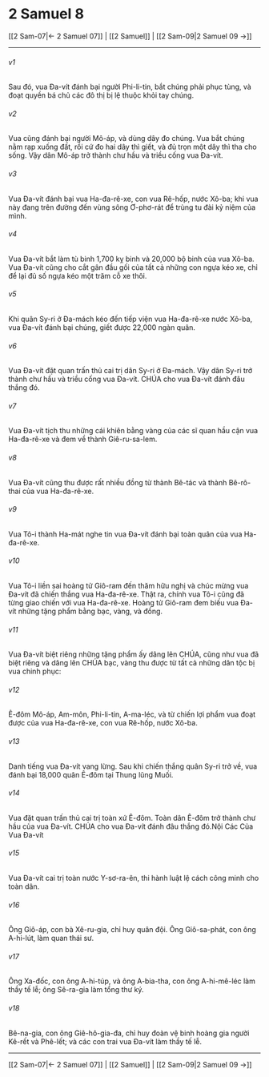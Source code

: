 # 2 Samuel 8

[[2 Sam-07|← 2 Samuel 07]] | [[2 Samuel]] | [[2 Sam-09|2 Samuel 09 →]]
***



###### v1 
Sau đó, vua Đa-vít đánh bại người Phi-li-tin, bắt chúng phải phục tùng, và đoạt quyền bá chủ các đô thị bị lệ thuộc khỏi tay chúng. 

###### v2 
Vua cũng đánh bại người Mô-áp, và dùng dây đo chúng. Vua bắt chúng nằm rạp xuống đất, rồi cứ đo hai dây thì giết, và đủ trọn một dây thì tha cho sống. Vậy dân Mô-áp trở thành chư hầu và triều cống vua Đa-vít. 

###### v3 
Vua Đa-vít đánh bại vua Ha-đa-rê-xe, con vua Rê-hốp, nước Xô-ba; khi vua này đang trên đường đến vùng sông Ơ-phơ-rát để trùng tu đài kỷ niệm của mình. 

###### v4 
Vua Đa-vít bắt làm tù binh 1,700 kỵ binh và 20,000 bộ binh của vua Xô-ba. Vua Đa-vít cũng cho cắt gân đầu gối của tất cả những con ngựa kéo xe, chỉ để lại đủ số ngựa kéo một trăm cỗ xe thôi. 

###### v5 
Khi quân Sy-ri ở Đa-mách kéo đến tiếp viện vua Ha-đa-rê-xe nước Xô-ba, vua Đa-vít đánh bại chúng, giết được 22,000 ngàn quân. 

###### v6 
Vua Đa-vít đặt quan trấn thủ cai trị dân Sy-ri ở Đa-mách. Vậy dân Sy-ri trở thành chư hầu và triều cống vua Đa-vít. CHÚA cho vua Đa-vít đánh đâu thắng đó. 

###### v7 
Vua Đa-vít tịch thu những cái khiên bằng vàng của các sĩ quan hầu cận vua Ha-đa-rê-xe và đem về thành Giê-ru-sa-lem. 

###### v8 
Vua Đa-vít cũng thu được rất nhiều đồng từ thành Bê-tác và thành Bê-rô-thai của vua Ha-đa-rê-xe. 

###### v9 
Vua Tô-i thành Ha-mát nghe tin vua Đa-vít đánh bại toàn quân của vua Ha-đa-rê-xe. 

###### v10 
Vua Tô-i liền sai hoàng tử Giô-ram đến thăm hữu nghị và chúc mừng vua Đa-vít đã chiến thắng vua Ha-đa-rê-xe. Thật ra, chính vua Tô-i cũng đã từng giao chiến với vua Ha-đa-rê-xe. Hoàng tử Giô-ram đem biếu vua Đa-vít những tặng phẩm bằng bạc, vàng, và đồng. 

###### v11 
Vua Đa-vít biệt riêng những tặng phẩm ấy dâng lên CHÚA, cũng như vua đã biệt riêng và dâng lên CHÚA bạc, vàng thu được từ tất cả những dân tộc bị vua chinh phục: 

###### v12 
Ê-đôm Mô-áp, Am-môn, Phi-li-tin, A-ma-léc, và từ chiến lợi phẩm vua đoạt được của vua Ha-đa-rê-xe, con vua Rê-hốp, nước Xô-ba. 

###### v13 
Danh tiếng vua Đa-vít vang lừng. Sau khi chiến thắng quân Sy-ri trở về, vua đánh bại 18,000 quân Ê-đôm tại Thung lũng Muối. 

###### v14 
Vua đặt quan trấn thủ cai trị toàn xứ Ê-đôm. Toàn dân Ê-đôm trở thành chư hầu của vua Đa-vít. CHÚA cho vua Đa-vít đánh đâu thắng đó.Nội Các Của Vua Đa-vít 

###### v15 
Vua Đa-vít cai trị toàn nước Y-sơ-ra-ên, thi hành luật lệ cách công minh cho toàn dân. 

###### v16 
Ông Giô-áp, con bà Xê-ru-gia, chỉ huy quân đội. Ông Giô-sa-phát, con ông A-hi-lút, làm quan thái sư. 

###### v17 
Ông Xa-đốc, con ông A-hi-túp, và ông A-bia-tha, con ông A-hi-mê-léc làm thầy tế lễ; ông Sê-ra-gia làm tổng thư ký. 

###### v18 
Bê-na-gia, con ông Giê-hô-gia-đa, chỉ huy đoàn vệ binh hoàng gia người Kê-rết và Phê-lết; và các con trai vua Đa-vít làm thầy tế lễ.

***
[[2 Sam-07|← 2 Samuel 07]] | [[2 Samuel]] | [[2 Sam-09|2 Samuel 09 →]]
